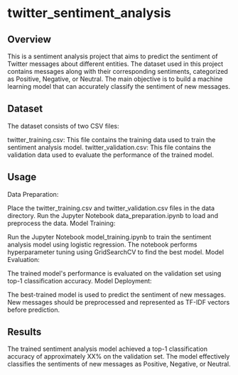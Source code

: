 # twitter_sentiment_analysis

## Overview
This is a sentiment analysis project that aims to predict the sentiment of Twitter messages about different entities. The dataset used in this project contains messages along with their corresponding sentiments, categorized as Positive, Negative, or Neutral. The main objective is to build a machine learning model that can accurately classify the sentiment of new messages.

## Dataset
The dataset consists of two CSV files:

twitter_training.csv: This file contains the training data used to train the sentiment analysis model.
twitter_validation.csv: This file contains the validation data used to evaluate the performance of the trained model.

## Usage
Data Preparation:

Place the twitter_training.csv and twitter_validation.csv files in the data directory.
Run the Jupyter Notebook data_preparation.ipynb to load and preprocess the data.
Model Training:

Run the Jupyter Notebook model_training.ipynb to train the sentiment analysis model using logistic regression.
The notebook performs hyperparameter tuning using GridSearchCV to find the best model.
Model Evaluation:

The trained model's performance is evaluated on the validation set using top-1 classification accuracy.
Model Deployment:

The best-trained model is used to predict the sentiment of new messages.
New messages should be preprocessed and represented as TF-IDF vectors before prediction.

## Results
The trained sentiment analysis model achieved a top-1 classification accuracy of approximately XX% on the validation set. The model effectively classifies the sentiments of new messages as Positive, Negative, or Neutral.

